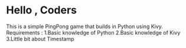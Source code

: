 # Hello , Coders

This is a simple PingPong game that builds in Python using Kivy.
Requirements :
1.Basic knowledge of Python
2.Basic knowledge of Kivy
3.Little bit about Timestamp 